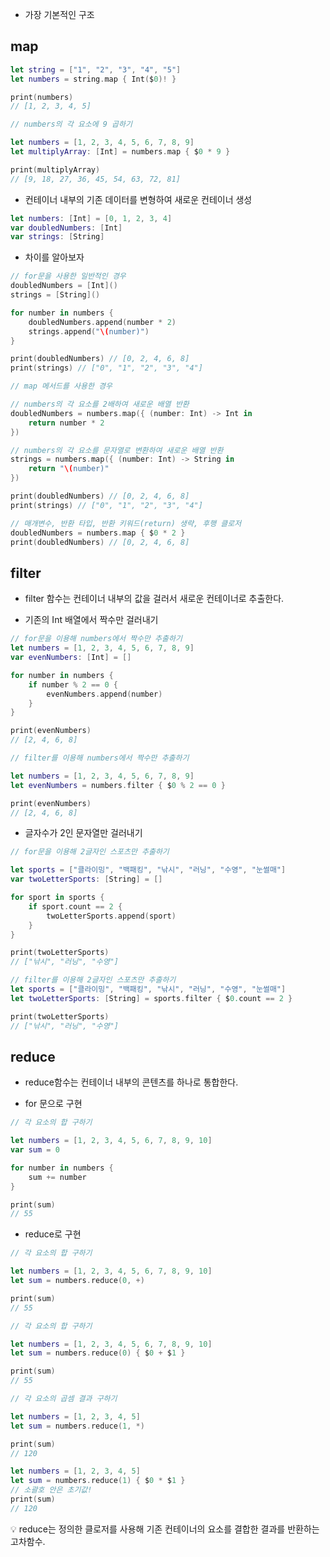 - 가장 기본적인 구조

## map
```swift
let string = ["1", "2", "3", "4", "5"]
let numbers = string.map { Int($0)! }

print(numbers)
// [1, 2, 3, 4, 5]
```

```swift
// numbers의 각 요소에 9 곱하기

let numbers = [1, 2, 3, 4, 5, 6, 7, 8, 9]
let multiplyArray: [Int] = numbers.map { $0 * 9 }

print(multiplyArray)
// [9, 18, 27, 36, 45, 54, 63, 72, 81]
```

- 컨테이너 내부의 기존 데이터를 변형하여 새로운 컨테이너 생성

```swift
let numbers: [Int] = [0, 1, 2, 3, 4]
var doubledNumbers: [Int]
var strings: [String]
```

- 차이를 알아보자

```swift
// for문을 사용한 일반적인 경우
doubledNumbers = [Int]()
strings = [String]()

for number in numbers {
    doubledNumbers.append(number * 2)
    strings.append("\(number)")
}

print(doubledNumbers) // [0, 2, 4, 6, 8]
print(strings) // ["0", "1", "2", "3", "4"]
```

```swift
// map 메서드를 사용한 경우

// numbers의 각 요소를 2배하여 새로운 배열 반환
doubledNumbers = numbers.map({ (number: Int) -> Int in
    return number * 2
})

// numbers의 각 요소를 문자열로 변환하여 새로운 배열 반환
strings = numbers.map({ (number: Int) -> String in
    return "\(number)"
})

print(doubledNumbers) // [0, 2, 4, 6, 8]
print(strings) // ["0", "1", "2", "3", "4"]

// 매개변수, 반환 타입, 반환 키워드(return) 생략, 후행 클로저
doubledNumbers = numbers.map { $0 * 2 }
print(doubledNumbers) // [0, 2, 4, 6, 8]
```
## filter
- filter 함수는 컨테이너 내부의 값을 걸러서 새로운 컨테이너로 추출한다.

- 기존의 Int 배열에서 짝수만 걸러내기

```swift
// for문을 이용해 numbers에서 짝수만 추출하기
let numbers = [1, 2, 3, 4, 5, 6, 7, 8, 9]
var evenNumbers: [Int] = []

for number in numbers {
    if number % 2 == 0 {
        evenNumbers.append(number)
    }
}

print(evenNumbers)
// [2, 4, 6, 8]
```

```swift
// filter를 이용해 numbers에서 짝수만 추출하기

let numbers = [1, 2, 3, 4, 5, 6, 7, 8, 9]
let evenNumbers = numbers.filter { $0 % 2 == 0 }

print(evenNumbers)
// [2, 4, 6, 8]
```

- 글자수가 2인 문자열만 걸러내기

```swift
// for문을 이용해 2글자인 스포츠만 추출하기

let sports = ["클라이밍", "백패킹", "낚시", "러닝", "수영", "눈썰매"]
var twoLetterSports: [String] = []

for sport in sports {
    if sport.count == 2 {
        twoLetterSports.append(sport)
    }
}

print(twoLetterSports)
// ["낚시", "러닝", "수영"]
```

```swift
// filter를 이용해 2글자인 스포츠만 추출하기
let sports = ["클라이밍", "백패킹", "낚시", "러닝", "수영", "눈썰매"]
let twoLetterSports: [String] = sports.filter { $0.count == 2 }

print(twoLetterSports)
// ["낚시", "러닝", "수영"]
```

## reduce
- reduce함수는 컨테이너 내부의 콘텐츠를 하나로 통합한다.

- for 문으로 구현

```swift
// 각 요소의 합 구하기

let numbers = [1, 2, 3, 4, 5, 6, 7, 8, 9, 10]
var sum = 0

for number in numbers {
    sum += number
}

print(sum)
// 55
```

- reduce로 구현

```swift
// 각 요소의 합 구하기

let numbers = [1, 2, 3, 4, 5, 6, 7, 8, 9, 10]
let sum = numbers.reduce(0, +)

print(sum)
// 55
```

```swift
// 각 요소의 합 구하기

let numbers = [1, 2, 3, 4, 5, 6, 7, 8, 9, 10]
let sum = numbers.reduce(0) { $0 + $1 }

print(sum)
// 55
```

```swift
// 각 요소의 곱셈 결과 구하기

let numbers = [1, 2, 3, 4, 5]
let sum = numbers.reduce(1, *)

print(sum)
// 120
```

```swift
let numbers = [1, 2, 3, 4, 5]
let sum = numbers.reduce(1) { $0 * $1 }
// 소괄호 안은 초기값!
print(sum)
// 120
```

<aside>
💡 reduce는 정의한 클로저를 사용해 기존 컨테이너의 요소를 결합한 결과를 반환하는 고차함수.

</aside>
